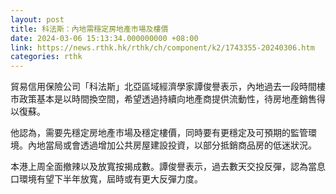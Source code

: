 ```yaml
---
layout: post
title: 科法斯：內地需穩定房地產市場及樓價
date: 2024-03-06 15:13:34.000000000 +08:00
link: https://news.rthk.hk/rthk/ch/component/k2/1743355-20240306.htm
categories: rthk
---
```


貿易信用保險公司「科法斯」北亞區域經濟學家譚俊譽表示，內地過去一段時間樓市政策基本是以時間換空間，希望透過持續向地產商提供流動性，待房地產銷售得以復蘇。

他認為，需要先穩定房地產市場及穩定樓價，同時要有更穩定及可預期的監管環境。內地當局或會透過增加公共房屋建設投資，以部分抵銷商品房的低迷狀況。

本港上周全面撤辣以及放寬按揭成數。譚俊譽表示，過去數天交投反彈，認為當息口環境有望下半年放寬，屆時或有更大反彈力度。
